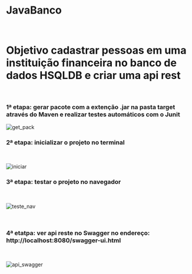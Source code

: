 # JavaBanco

<br>

# Objetivo cadastrar pessoas em uma instituição financeira no banco de dados HSQLDB e criar uma api rest

<br>

<h3>
	1ª etapa: gerar pacote com a extenção .jar na pasta target através do Maven e realizar testes automáticos com o Junit
</h3>

![get_pack](./imagens/gerando_package_testes_unitarios.gif)<br/>

<h3>
	2ª etapa: inicializar o projeto no terminal
</h3>

<br/>

![iniciar](./imagens/inicializado_projeto_terminal.gif)<br/>

<h3>
	3ª etapa: testar o projeto no navegador
</h3>

<br/>

![teste_nav](./imagens/testando_navegador.gif)<br/>

<br/>

<h3>
	4ª etatpa: ver api reste no Swagger no endereço: http://localhost:8080/swagger-ui.html
</h3>

<br/>

![api_swagger](./imagens/rest_api_swagger.gif)<br/>
